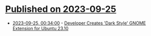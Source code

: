 # [Published on 2023-09-25](index.md)

* [2023-09-25, 00:34:00](https://tech.slashdot.org/story/23/09/24/2317206/developer-creates-dark-style-gnome-extension-for-ubuntu-2310?utm_source=rss1.0mainlinkanon&utm_medium=feed) - [Developer Creates 'Dark Style' GNOME Extension for Ubuntu 23.10](https://tech.slashdot.org/story/23/09/24/2317206/developer-creates-dark-style-gnome-extension-for-ubuntu-2310?utm_source=rss1.0mainlinkanon&utm_medium=feed)
